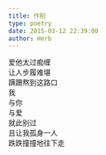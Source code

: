```yaml
---  
title: 作别  
type: poetry  
date: 2015-03-12 22:39:00  
author: Herb    
---  
```

爱他太过痴缠  
让人步履难堪  
蹒跚熬到这路口  
我  
与你  
与爱  
就此别过  
且让我孤身一人  
跌跌撞撞地往下走